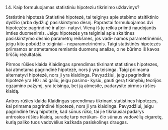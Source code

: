 14. Kaip formuluojamas statistiniu hipoteziu tikrinimo uždavinys?

Statistinė hipotezė Statistinė hipotezė, tai teiginys apie stebimo atsitiktinio
dydžio (arba dydžių) pasiskirstymo dėsnį. Paprastai formuluojamos dvi hipotezės:
pagrindinė ir alter- natyvi. Vieną iš jų reikia priimti naudojantis imties
duomenimis. Jeigu hipotezės yra teiginiai apie skaitines pasiskirstymo dėsnio
parametrų reikšmes, jos vadi- namos parametrinėmis, jeigu kito pobūdžio
teiginiai – neparametrinėmis. Taigi statistinės hipotezės priimamos ar atmetamos
remiantis duomenų analize, o ne būrimo iš kavos tirščių rezultatais.

Pirmos rūšies klaida
Klaidingas sprendimas tikrinant statistines hipotezes, kai atmetama pagrindinė
hipotezė, nors ji yra teisinga. Taigi priimama alternatyvi hipotezė, nors ji yra
klaidinga. Pavyzdžiui, jeigu pagrindinė hipotezė yra H0 : aš galiu, jeigu pasimo-
kysiu, gauti gerą tikimybių teorijos egzamino pažymį, yra teisinga, bet ją atmesite,
padarysite pirmos rūšies klaidą.

Antros rūšies klaida
Klaidingas sprendimas tikrinant statistines hipotezes, kai primama pagrindinė
hipotezė, nors ji yra klaidinga. Pavyzdžiui, jeigu pagrindinė tėvų hipotezė, kad
sūnus rūko, tai jie tikriausiai padarys antrosios rūšies klaidą, suradę tarp nerūkan-
čio sūnaus vadovėlių cigaretę, kurią paliko tuos vadovėlius kažkada pasiskolinęs
draugas.